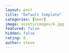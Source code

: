 ```yaml
---
layout: post
title: "Default template"
categories: [beer]
image: assets/images/4.jpg
featured: false
hidden: false
rating: 0
author: steve
---
```

